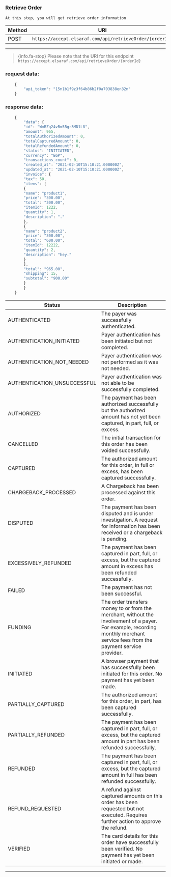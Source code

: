 ###  Retrieve Order
    At this step, you will get retrieve order information

Method     |URI      |Headers
------- | ------- | -------
POST  |  `https://accept.elsaraf.com/api/retrieveOrder/{orderId}` | default

----

> {info.fa-stop}
> Please note that the URI for this endpoint `https://accept.elsaraf.com/api/retrieveOrder/{orderId}`


###  request data:
        
```javascript  
    {
        "api_token": "15n1b1f9z3f64b86b2f0a703838en32n"
    }

```
###  response data:
        
```javascript  
    {
        "data": {
        "id": "WmRZq24vBm5Bgr3MD1L8",
        "amount": 965,
        "totalAuthorizedAmount": 0,
        "totalCapturedAmount": 0,
        "totalRefundedAmount": 0,
        "status": "INITIATED",
        "currency": "EGP",
        "transactions_count": 0,
        "created_at": "2021-02-10T15:10:21.000000Z",
        "updated_at": "2021-02-10T15:10:21.000000Z",
        "invoice": {
        "tax": 50,
        "items": [
        {
        "name": "product1",
        "price": "300.00",
        "total": "300.00",
        "itemId": 1222,
        "quantity": 1,
        "description": "."
        },
        {
        "name": "product2",
        "price": "300.00",
        "total": "600.00",
        "itemId": 12222,
        "quantity": 2,
        "description": "hey."
        }
        ],
        "total": "965.00",
        "shipping": 15,
        "subtotal": "900.00"
        }
        }
    }

```
Status     | Description
------------- | ------------
AUTHENTICATED               | The payer was successfully authenticated.
AUTHENTICATION_INITIATED    | Payer authentication has been initiated but not completed.
AUTHENTICATION_NOT_NEEDED   | Payer authentication was not performed as it was not needed.
AUTHENTICATION_UNSUCCESSFUL | Payer authentication was not able to be successfully completed.
AUTHORIZED                  | The payment has been authorized successfully but the authorized amount has not yet been captured, in part, full, or excess.
CANCELLED                   | The initial transaction for this order has been voided successfully.
CAPTURED                    | The authorized amount for this order, in full or excess, has been captured successfully.
CHARGEBACK_PROCESSED        | A Chargeback has been processed against this order.
DISPUTED                    | The payment has been disputed and is under investigation. A request for information has been received or a chargeback is pending.
EXCESSIVELY_REFUNDED        | The payment has been captured in part, full, or excess, but the captured amount in excess has been refunded successfully.
FAILED                      | The payment has not been successful.
FUNDING                     | The order transfers money to or from the merchant, without the involvement of a payer. For example, recording monthly merchant service fees from the payment service provider.
INITIATED                   | A browser payment that has successfully been initiated for this order. No payment has yet been made.
PARTIALLY_CAPTURED          | The authorized amount for this order, in part, has been captured successfully.
PARTIALLY_REFUNDED          | The payment has been captured in part, full, or excess, but the captured amount in part has been refunded successfully.
REFUNDED                    | The payment has been captured in part, full, or excess, but the captured amount in full has been refunded successfully.
REFUND_REQUESTED            | A refund against captured amounts on this order has been requested but not executed. Requires further action to approve the refund.
VERIFIED                    | The card details for this order have successfully been verified. No payment has yet been initiated or made.
----


